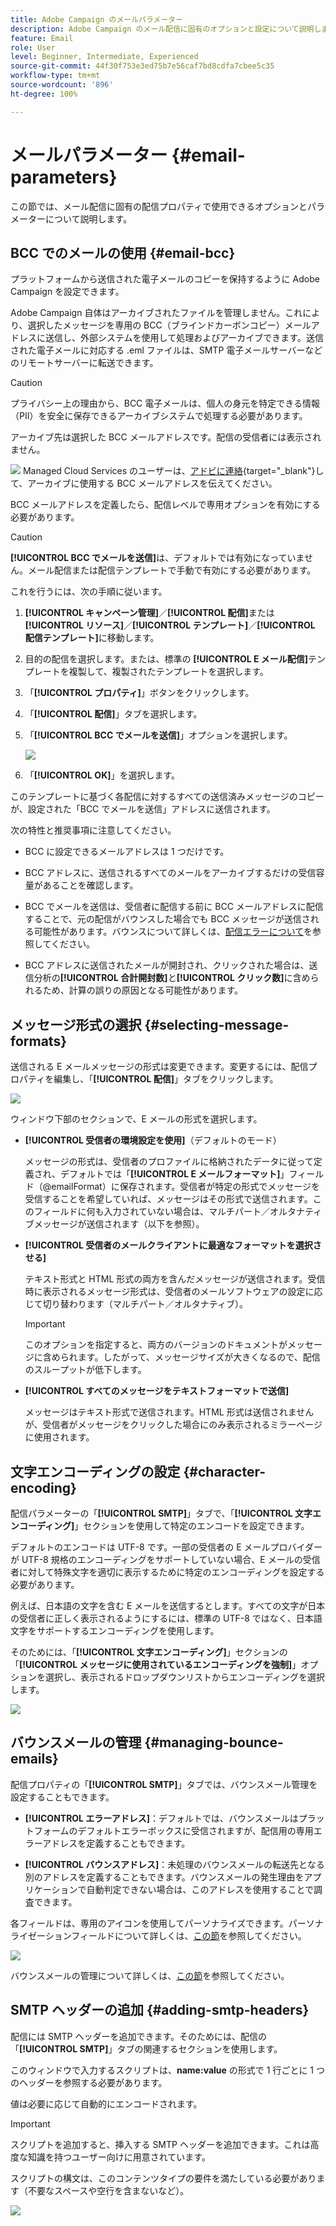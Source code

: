 ```yaml
---
title: Adobe Campaign のメールパラメーター
description: Adobe Campaign のメール配信に固有のオプションと設定について説明します。
feature: Email
role: User
level: Beginner, Intermediate, Experienced
source-git-commit: 44f30f753e3ed75b7e56caf7bd8cdfa7cbee5c35
workflow-type: tm+mt
source-wordcount: '896'
ht-degree: 100%

---
```


# メールパラメーター {#email-parameters}

この節では、メール配信に固有の配信プロパティで使用できるオプションとパラメーターについて説明します。

## BCC でのメールの使用 {#email-bcc}

<!--
>[!NOTE]
>
>This capability is available starting Campaign v8.3. To check your version, refer to [this section](../start/compatibility-matrix.md#how-to-check-your-campaign-version-and-buildversion)-->

プラットフォームから送信された電子メールのコピーを保持するように Adobe Campaign を設定できます。

Adobe Campaign 自体はアーカイブされたファイルを管理しません。これにより、選択したメッセージを専用の BCC（ブラインドカーボンコピー）メールアドレスに送信し、外部システムを使用して処理およびアーカイブできます。送信された電子メールに対応する .eml ファイルは、SMTP 電子メールサーバーなどのリモートサーバーに転送できます。

>[!CAUTION]
>
>プライバシー上の理由から、BCC 電子メールは、個人の身元を特定できる情報（PII）を安全に保存できるアーカイブシステムで処理する必要があります。

アーカイブ先は選択した BCC メールアドレスです。配信の受信者には表示されません。

![](../assets/do-not-localize/speech.png) Managed Cloud Services のユーザーは、[アドビに連絡](../start/campaign-faq.md#support){target="_blank"}して、アーカイブに使用する BCC メールアドレスを伝えてください。

BCC メールアドレスを定義したら、配信レベルで専用オプションを有効にする必要があります。

>[!CAUTION]
>
>**[!UICONTROL BCC でメールを送信]**&#x200B;は、デフォルトでは有効になっていません。メール配信または配信テンプレートで手動で有効にする必要があります。

これを行うには、次の手順に従います。

1. **[!UICONTROL キャンペーン管理]**／**[!UICONTROL 配信]**&#x200B;または&#x200B;**[!UICONTROL リソース]**／**[!UICONTROL テンプレート]**／**[!UICONTROL 配信テンプレート]**&#x200B;に移動します。
1. 目的の配信を選択します。または、標準の **[!UICONTROL E メール配信]**&#x200B;テンプレートを複製して、複製されたテンプレートを選択します。
1. 「**[!UICONTROL プロパティ]**」ボタンをクリックします。
1. 「**[!UICONTROL 配信]**」タブを選択します。
1. 「**[!UICONTROL BCC でメールを送信]**」オプションを選択します。

   ![](assets/email-bcc.png)

1. 「**[!UICONTROL OK]**」を選択します。

このテンプレートに基づく各配信に対するすべての送信済みメッセージのコピーが、設定された「BCC でメールを送信」アドレスに送信されます。

次の特性と推奨事項に注意してください。

* BCC に設定できるメールアドレスは 1 つだけです。

* BCC アドレスに、送信されるすべてのメールをアーカイブするだけの受信容量があることを確認します。

* BCC でメールを送信<!--with Enhanced MTA-->は、受信者に配信する前に BCC メールアドレスに配信することで、元の配信がバウンスした場合でも BCC メッセージが送信される可能性があります。バウンスについて詳しくは、[配信エラーについて](delivery-failures.md)を参照してください。

* BCC アドレスに送信されたメールが開封され、クリックされた場合は、送信分析の&#x200B;**[!UICONTROL 合計開封数]**&#x200B;と&#x200B;**[!UICONTROL クリック数]**&#x200B;に含められるため、計算の誤りの原因となる可能性があります。

<!--Only successfully sent emails are taken in account, bounces are not.-->

## メッセージ形式の選択 {#selecting-message-formats}

送信される E メールメッセージの形式は変更できます。変更するには、配信プロパティを編集し、「**[!UICONTROL 配信]**」タブをクリックします。

![](assets/email-message-format.png)

ウィンドウ下部のセクションで、E メールの形式を選択します。

* **[!UICONTROL 受信者の環境設定を使用]**（デフォルトのモード）

  メッセージの形式は、受信者のプロファイルに格納されたデータに従って定義され、デフォルトでは「**[!UICONTROL E メールフォーマット]**」フィールド（@emailFormat）に保存されます。受信者が特定の形式でメッセージを受信することを希望していれば、メッセージはその形式で送信されます。このフィールドに何も入力されていない場合は、マルチパート／オルタナティブメッセージが送信されます（以下を参照）。

* **[!UICONTROL 受信者のメールクライアントに最適なフォーマットを選択させる]**

  テキスト形式と HTML 形式の両方を含んだメッセージが送信されます。受信時に表示されるメッセージ形式は、受信者のメールソフトウェアの設定に応じて切り替わります（マルチパート／オルタナティブ）。

  >[!IMPORTANT]
  >
  >このオプションを指定すると、両方のバージョンのドキュメントがメッセージに含められます。したがって、メッセージサイズが大きくなるので、配信のスループットが低下します。

* **[!UICONTROL すべてのメッセージをテキストフォーマットで送信]**

  メッセージはテキスト形式で送信されます。HTML 形式は送信されませんが、受信者がメッセージをクリックした場合にのみ表示されるミラーページに使用されます。

<!--
>[!NOTE]
>
>For more on defining the email content, see [this section]().-->

## 文字エンコーディングの設定 {#character-encoding}

配信パラメーターの「**[!UICONTROL SMTP]**」タブで、「**[!UICONTROL 文字エンコーディング]**」セクションを使用して特定のエンコードを設定できます。

デフォルトのエンコードは UTF-8 です。一部の受信者の E メールプロバイダーが UTF-8 規格のエンコーディングをサポートしていない場合、E メールの受信者に対して特殊文字を適切に表示するために特定のエンコーディングを設定する必要があります。

例えば、日本語の文字を含む E メールを送信するとします。すべての文字が日本の受信者に正しく表示されるようにするには、標準の UTF-8 ではなく、日本語文字をサポートするエンコーディングを使用します。

そのためには、「**[!UICONTROL 文字エンコーディング]**」セクションの「**[!UICONTROL メッセージに使用されているエンコーディングを強制]**」オプションを選択し、表示されるドロップダウンリストからエンコーディングを選択します。

![](assets/email-smtp-encoding.png)

## バウンスメールの管理 {#managing-bounce-emails}

配信プロパティの「**[!UICONTROL SMTP]**」タブでは、バウンスメール管理を設定することもできます。

* **[!UICONTROL エラーアドレス]**：デフォルトでは、バウンスメールはプラットフォームのデフォルトエラーボックスに受信されますが、配信用の専用エラーアドレスを定義することもできます。

* **[!UICONTROL バウンスアドレス]**：未処理のバウンスメールの転送先となる別のアドレスを定義することもできます。バウンスメールの発生理由をアプリケーションで自動判定できない場合は、このアドレスを使用することで調査できます。

各フィールドは、専用のアイコンを使用してパーソナライズできます。パーソナライゼーションフィールドについて詳しくは、[この節](personalization-fields.md)を参照してください。

![](assets/email-smtp-bounce.png)

バウンスメールの管理について詳しくは、[この節](delivery-failures.md#bounce-mail-management)を参照してください。

## SMTP ヘッダーの追加 {#adding-smtp-headers}

配信には SMTP ヘッダーを追加できます。そのためには、配信の「**[!UICONTROL SMTP]**」タブの関連するセクションを使用します。

このウィンドウで入力するスクリプトは、**name:value** の形式で 1 行ごとに 1 つのヘッダーを参照する必要があります。

値は必要に応じて自動的にエンコードされます。

>[!IMPORTANT]
>
>スクリプトを追加すると、挿入する SMTP ヘッダーを追加できます。これは高度な知識を持つユーザー向けに用意されています。
>
>スクリプトの構文は、このコンテンツタイプの要件を満たしている必要があります（不要なスペースや空行を含まないなど）。

![](assets/email-smtp-headers.png)

<!--
## Generate mirror page {#generating-mirror-page}

The mirror page is an HTML page accessible online via a web browser. Its content is identical to the email. It can be useful if your recipients are experiencing rendering issues or broken images when trying to view your email in their inbox.

Learn how to insert a link to the mirror page in [this section](mirror-page.md).-->
